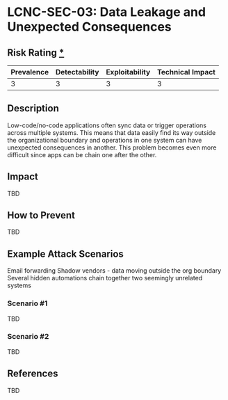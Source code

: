 # LCNC-SEC-03: Data Leakage and Unexpected Consequences

## Risk Rating [*](https://owasp.org/www-project-top-ten/2017/Note_About_Risks)

| Prevalence | Detectability | Exploitability | Technical Impact |
| --- | --- | --- | --- |
| 3 | 3 | 3 | 3 |

## Description

Low-code/no-code applications often sync data or trigger operations across multiple systems. 
This means that data easily find its way outside the organizational boundary and operations in one system can have unexpected consequences in another. 
This problem becomes even more difficult since apps can be chain one after the other.

## Impact

TBD

## How to Prevent

TBD

## Example Attack Scenarios

Email forwarding
Shadow vendors - data moving outside the org boundary
Several hidden automations chain together two seemingly unrelated systems

### Scenario #1

TBD

### Scenario #2

TBD

## References

TBD